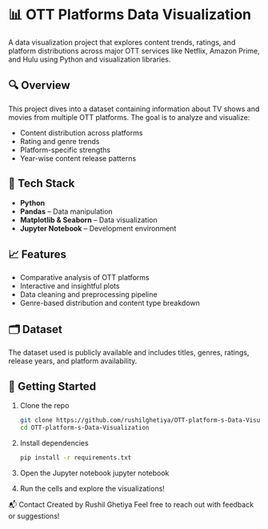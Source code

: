 # 📊 OTT Platforms Data Visualization

A data visualization project that explores content trends, ratings, and platform distributions across major OTT services like Netflix, Amazon Prime, and Hulu using Python and visualization libraries.

## 🔍 Overview

This project dives into a dataset containing information about TV shows and movies from multiple OTT platforms. The goal is to analyze and visualize:

- Content distribution across platforms  
- Rating and genre trends  
- Platform-specific strengths  
- Year-wise content release patterns  

## 🧰 Tech Stack

- **Python**  
- **Pandas** – Data manipulation  
- **Matplotlib & Seaborn** – Data visualization  
- **Jupyter Notebook** – Development environment  

## 📈 Features

- Comparative analysis of OTT platforms  
- Interactive and insightful plots  
- Data cleaning and preprocessing pipeline  
- Genre-based distribution and content type breakdown

## 🗂️ Dataset

The dataset used is publicly available and includes titles, genres, ratings, release years, and platform availability.

## 🚀 Getting Started

1. Clone the repo  
   ```bash
   git clone https://github.com/rushilghetiya/OTT-platform-s-Data-Visualization.git
   cd OTT-platform-s-Data-Visualization

2. Install dependencies
   ```bash
   pip install -r requirements.txt

4. Open the Jupyter notebook
jupyter notebook

5. Run the cells and explore the visualizations!


📬 Contact
Created by Rushil Ghetiya
Feel free to reach out with feedback or suggestions!




